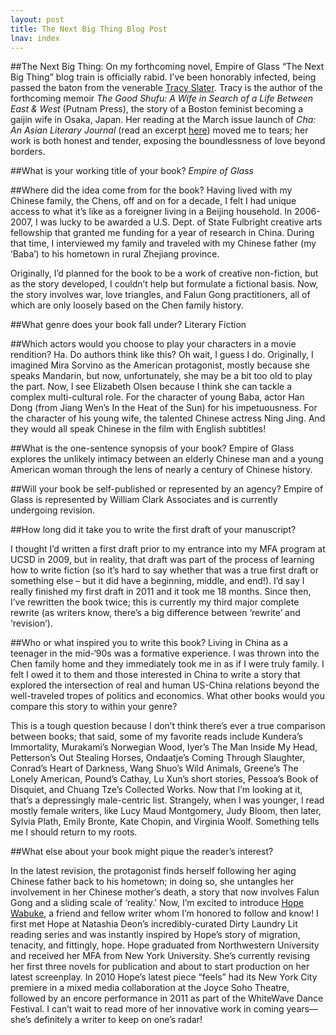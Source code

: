 ```yaml
---
layout: post
title: The Next Big Thing Blog Post
lnav: index
---
```



##The Next Big Thing: On my forthcoming novel, Empire of Glass
“The Next Big Thing” blog train is officially rabid. I’ve been honorably infected, being passed the baton from the venerable [Tracy Slater](http://thegoodshufu.wordpress.com/). Tracy is the author of the forthcoming memoir _The Good Shufu: A Wife in Search of a Life Between East & West_ (Putnam Press), the story of a Boston feminist becoming a gaijin wife in Osaka, Japan. Her reading at the March issue launch of _Cha: An Asian Literary Journal_ (read an excerpt [here](http://www.asiancha.com/content/view/1400/396/)) moved me to tears; her work is both honest and tender, exposing the boundlessness of love beyond borders.

##What is your working title of your book?
_Empire of Glass_

##Where did the idea come from for the book?
Having lived with my Chinese family, the Chens, off and on for a decade, I felt I had unique access to what it’s like as a foreigner living in a Beijing household. In 2006-2007, I was lucky to be awarded a U.S. Dept. of State Fulbright creative arts fellowship that granted me funding for a year of research in China. During that time, I interviewed my family and traveled with my Chinese father (my ‘Baba’) to his hometown in rural Zhejiang province. 

Originally, I’d planned for the book to be a work of creative non-fiction, but as the story developed, I couldn’t help but formulate a fictional basis. Now, the story involves war, love triangles, and Falun Gong practitioners, all of which are only loosely based on the Chen family history. 

##What genre does your book fall under?
Literary Fiction

##Which actors would you choose to play your characters in a movie rendition?
Ha. Do authors think like this? Oh wait, I guess I do. Originally, I imagined Mira Sorvino as the American protagonist, mostly because she speaks Mandarin, but now, unfortunately, she may be a bit too old to play the part. Now, I see Elizabeth Olsen because I think she can tackle a complex multi-cultural role. For the character of young Baba, actor Han Dong (from Jiang Wen’s In the Heat of the Sun) for his impetuousness. For the character of his young wife, the talented Chinese actress Ning Jing. And they would all speak Chinese in the film with English subtitles!

##What is the one-sentence synopsis of your book?
Empire of Glass explores the unlikely intimacy between an elderly Chinese man and a young American woman through the lens of nearly a century of Chinese history.

##Will your book be self-published or represented by an agency?
Empire of Glass is represented by William Clark Associates and is currently undergoing revision.

##How long did it take you to write the first draft of your manuscript?

I thought I’d written a first draft prior to my entrance into my MFA program at UCSD in 2009, but in reality, that draft was part of the process of learning how to write fiction (so it’s hard to say whether that was a true first draft or something else – but it did have a beginning, middle, and end!). I’d say I really finished my first draft in 2011 and it took me 18 months. Since then, I’ve rewritten the book twice; this is currently my third major complete rewrite (as writers know, there’s a big difference between ‘rewrite’ and ‘revision’).

##Who or what inspired you to write this book?
Living in China as a teenager in the mid-‘90s was a formative experience. I was thrown into the Chen family home and they immediately took me in as if I were truly family. I felt I owed it to them and those interested in China to write a story that explored the intersection of real and human US-China relations beyond the well-traveled tropes of politics and economics. 
What other books would you compare this story to within your genre?

This is a tough question because I don’t think there’s ever a true comparison between books; that said, some of my favorite reads include Kundera’s Immortality, Murakami’s Norwegian Wood, Iyer’s The Man Inside My Head, Petterson’s Out Stealing Horses, Ondaatje’s Coming Through Slaughter, Conrad’s Heart of Darkness, Wang Shuo’s Wild Animals, Greene’s The Lonely American, Pound’s Cathay, Lu Xun’s short stories, Pessoa’s Book of Disquiet, and Chuang Tze’s Collected Works. Now that I’m looking at it, that’s a depressingly male-centric list. Strangely, when I was younger, I read mostly female writers, like Lucy Maud Montgomery, Judy Bloom, then later, Sylvia Plath, Emily Bronte, Kate Chopin, and Virginia Woolf. Something tells me I should return to my roots.

##What else about your book might pique the reader’s interest?

In the latest revision, the protagonist finds herself following her aging Chinese father back to his hometown; in doing so, she untangles her involvement in her Chinese mother’s death, a story that now involves Falun Gong and a sliding scale of ‘reality.’
Now, I’m excited to introduce [Hope Wabuke](https://twitter.com/HopeWabuke), a friend and fellow writer whom I’m honored to follow and know! I first met Hope at Natashia Deon’s incredibly-curated Dirty Laundry Lit reading series and was instantly inspired by Hope’s story of migration, tenacity, and fittingly, hope. Hope graduated from Northwestern University and received her MFA from New York University. She’s currently revising her first three novels for publication and about to start production on her latest screenplay. In 2010 Hope’s latest piece “feels” had its New York City premiere in a mixed media collaboration at the Joyce Soho Theatre, followed by an encore performance in 2011 as part of the WhiteWave Dance Festival. I can’t wait to read more of her innovative work in coming years—she’s definitely a writer to keep on one’s radar!
